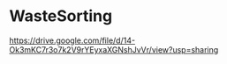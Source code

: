 # WasteSorting
https://drive.google.com/file/d/14-Ok3mKC7r3o7k2V9rYEyxaXGNshJvVr/view?usp=sharing


